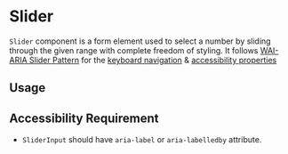 # Slider

`Slider` component is a form element used to select a number by sliding through
the given range with complete freedom of styling. It follows
[WAI-ARIA Slider Pattern](https://www.w3.org/TR/wai-aria-practices-1.2/#slider)
for the
[keyboard navigation](https://www.w3.org/TR/wai-aria-practices-1.2/#slider_kbd_interaction)
&
[accessibility properties](https://www.w3.org/TR/wai-aria-practices-1.2/#slider_roles_states_props)

<!-- INJECT_TOC -->

## Usage

<!-- IMPORT_EXAMPLE src/slider/stories/__js/components/Slider.component.jsx -->

<!-- CODESANDBOX
link_title: Slider - Open On Sandbox
js: src/slider/stories/__js/components/Slider.component.jsx
css: src/slider/stories/Slider.css
-->

## Accessibility Requirement

- `SliderInput` should have `aria-label` or `aria-labelledby` attribute.

<!-- INJECT_COMPOSITION src/slider -->

<!-- INJECT_PROPS src/slider -->
